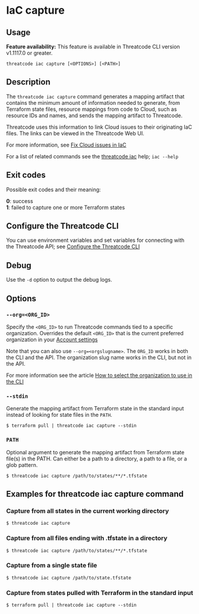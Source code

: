 # IaC capture

## Usage

**Feature availability:** This feature is available in Threatcode CLI version v1.1117.0 or greater.

`threatcode iac capture [<OPTIONS>] [<PATH>]`

## Description

The `threatcode iac capture` command generates a mapping artifact that contains the minimum amount of information needed to generate, from Terraform state files, resource mappings from code to Cloud, such as resource IDs and names, and sends the mapping artifact to Threatcode.

Threatcode uses this information to link Cloud issues to their originating IaC files. The links can be viewed in the Threatcode Web UI.

For more information, see [Fix Cloud issues in IaC](https://docs.threatcode.github.io/scan-cloud-deployment/threatcode-cloud/threatcode-cloud-issues/fix-cloud-issues-in-iac)

For a list of related commands see the [threatcode iac](iac.md) help; `iac --help`

## Exit codes

Possible exit codes and their meaning:

**0**: success\
**1**: failed to capture one or more Terraform states

## Configure the Threatcode CLI

You can use environment variables and set variables for connecting with the Threatcode API; see [Configure the Threatcode CLI](https://docs.threatcode.github.io/threatcode-cli/configure-the-threatcode-cli)

## Debug

Use the `-d` option to output the debug logs.

## Options

### `--org=<ORG_ID>`

Specify the `<ORG_ID>` to run Threatcode commands tied to a specific organization. Overrides the default `<ORG_ID>` that is the current preferred organization in your [Account settings](https://app.threatcode.github.io/account)

Note that you can also use `--org=<orgslugname>`. The `ORG_ID` works in both the CLI and the API. The organization slug name works in the CLI, but not in the API.

For more information see the article [How to select the organization to use in the CLI](https://docs.threatcode.github.io/threatcode-cli/test-for-vulnerabilities/how-to-select-the-organization-to-use-in-the-cli)

### `--stdin`

Generate the mapping artifact from Terraform state in the standard input instead of looking for state files in the `PATH`.

```
$ terraform pull | threatcode iac capture --stdin
```

### `PATH`

Optional argument to generate the mapping artifact from Terraform state file(s) in the PATH. Can either be a path to a directory, a path to a file, or a glob pattern.

```
$ threatcode iac capture /path/to/states/**/*.tfstate
```

## Examples for threatcode iac capture command

### Capture from all states in the current working directory

```
$ threatcode iac capture
```

### Capture from all files ending with .tfstate in a directory

```
$ threatcode iac capture /path/to/states/**/*.tfstate
```

### Capture from a single state file

```
$ threatcode iac capture /path/to/state.tfstate
```

### Capture from states pulled with Terraform in the standard input

```
$ terraform pull | threatcode iac capture --stdin
```
